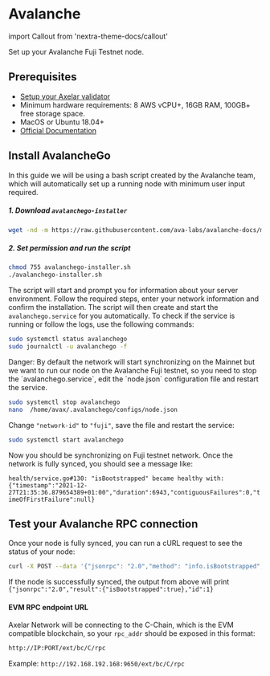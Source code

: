 # Avalanche

import Callout from 'nextra-theme-docs/callout'

Set up your Avalanche Fuji Testnet node.

## Prerequisites

- [Setup your Axelar validator](/validator/setup)
- Minimum hardware requirements: 8 AWS vCPU+, 16GB RAM, 100GB+ free storage space.
- MacOS or Ubuntu 18.04+
- [Official Documentation](https://docs.avax.network/build/tutorials/nodes-and-staking/run-avalanche-node)

## Install AvalancheGo

In this guide we will be using a bash script created by the Avalanche team, which will automatically set up a running node with minimum user input required.

##### 1. Download `avalanchego-installer`

```bash
wget -nd -m https://raw.githubusercontent.com/ava-labs/avalanche-docs/master/scripts/avalanchego-installer.sh
```

##### 2. Set permission and run the script

```bash
chmod 755 avalanchego-installer.sh
./avalanchego-installer.sh
```

The script will start and prompt you for information about your server environment. Follow the required steps, enter your network information and confirm the installation. The script will then create and start the `avalanchego.service` for you automatically. To check if the service is running or follow the logs, use the following commands:

```bash
sudo systemctl status avalanchego
sudo journalctl -u avalanchego -f
```

<Callout type="error" emoji="☠️">
  Danger: By default the network will start synchronizing on the Mainnet but we want to run our node on the Avalanche Fuji testnet, so you need to stop the `avalanchego.service`, edit the `node.json` configuration file and restart the service.
</Callout>

```bash
sudo systemctl stop avalanchego
nano  /home/avax/.avalanchego/configs/node.json
```

Change `"network-id"` to `"fuji"`, save the file and restart the service:

```bash
sudo systemctl start avalanchego
```

Now you should be synchronizing on Fuji testnet network. Once the network is fully synced, you should see a message like:

`health/service.go#130: "isBootstrapped" became healthy with: {"timestamp":"2021-12-27T21:35:36.879654389+01:00","duration":6943,"contiguousFailures":0,"timeOfFirstFailure":null}`

## Test your Avalanche RPC connection

Once your node is fully synced, you can run a cURL request to see the status of your node:

```bash
curl -X POST --data '{"jsonrpc": "2.0","method": "info.isBootstrapped","params":{"chain":"C"},"id":1}' -H 'content-type:application/json;' localhost:9650/ext/info

```

If the node is successfully synced, the output from above will print `{"jsonrpc":"2.0","result":{"isBootstrapped":true},"id":1}`

#### EVM RPC endpoint URL

Axelar Network will be connecting to the C-Chain, which is the EVM compatible blockchain, so your `rpc_addr` should be exposed in this format:

```bash
http://IP:PORT/ext/bc/C/rpc
```

Example:
`http://192.168.192.168:9650/ext/bc/C/rpc`
